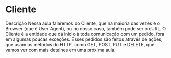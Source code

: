 # Cliente

Descrição
Nessa aula falaremos do Cliente, que na maioria das vezes é o Browser (que é User Agent), ou no nosso caso, também pode ser o cURL. O Cliente é a entidade que dá inicio à toda comunicação com um pedido, fora em algumas poucas exceções. Esses pedidos são feitos através de ações, que usam os métodos do HTTP, como GET, POST, PUT e DELETE, que vamos ver com mais detalhes em uma próxima aula.